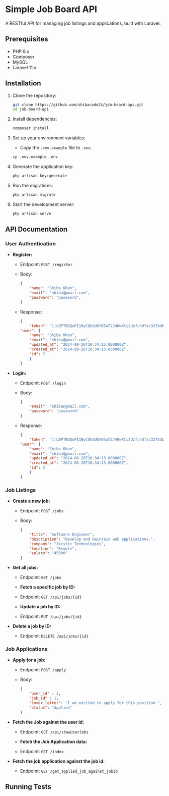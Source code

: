 # Simple Job Board API

A RESTful API for managing job listings and applications, built with Laravel.

## Prerequisites

-   PHP 8.x
-   Composer
-   MySQL
-   Laravel 11.x

## Installation

1. Clone the repository:

    ```bash
    git clone https://github.com/shibacode24/job-board-api.git
    cd job-board-api
    ```

2. Install dependencies:

    ```bash
    composer install
    ```

3. Set up your environment variables:
   - Copy the `.env.example` file to `.env`:

    ```bash
    cp .env.example .env
    ```

4. Generate the application key:

    ```bash
    php artisan key:generate
    ```

5. Run the migrations:

    ```bash
    php artisan migrate
    ```

6. Start the development server:

    ```bash
    php artisan serve
    ```

## API Documentation

### User Authentication

- **Register:**

    - Endpoint: `POST /register`
    - Body:
    
        ```json
        {
            "name": "Shiba Khan",
            "email": "shiba@gmail.com",
            "password": "password",
        }
        ```
    
    - Response:
    
        ```json
        {
            "token": "1|LBPTBQQoPI1ByCQkSUGY05aT2J4KwXti2UzfuhUfac327bdb",
        "user": {
            "name": "Shiba Khan",
            "email": "shiba@gmail.com",
            "updated_at": "2024-08-26T10:34:13.000000Z",
            "created_at": "2024-08-26T10:34:13.000000Z",
            "id": 2
            }
        }
        ```

- **Login:**

    - Endpoint: `POST /login`
    - Body:
    
        ```json
        {
            "email": "shiba@gmail.com",
            "password": "password"
        }
        ```
    
    - Response:
    
        ```json
        {
            "token": "1|LBPTBQQoPI1ByCQkSUGY05aT2J4KwXti2UzfuhUfac327bdb",
        "user": {
            "name": "Shiba Khan",
            "email": "shiba@gmail.com",
            "updated_at": "2024-08-26T10:34:13.000000Z",
            "created_at": "2024-08-26T10:34:13.000000Z",
            "id": 2
            }
        }
        ```

### Job Listings

- **Create a new job:**

    - Endpoint: `POST /jobs`
    - Body:
    
        ```json
        {
            "title": "Software Engineer",
            "description": "Develop and maintain web applications.",
            "company": "Joistic Technologies",
            "location": "Remote",
            "salary": "45000"
        }
        ```

- **Get all jobs:**

    - Endpoint: `GET /jobs`

    - **Fetch a specific job by ID:**

    - Endpoint: `GET /api/jobs/{id}`

     - **Update a job by ID:**

    - Endpoint: `PUT /api/jobs/{id}`

- **Delete a job by ID:**

    - Endpoint: `DELETE /api/jobs/{id}`

### Job Applications

- **Apply for a job:**

    - Endpoint: `POST /apply`
    - Body:
    
        ```json
        {
            "user_id" : 1,
            "job_id" : 1,
            "cover_letter": "I am excited to apply for this position.",
            "status": "Applied"
        }
        ```

 - **Fetch the Job against the user id:**

    - Endpoint: `GET /api/showUserJobs`

     - **Fetch the Job Application data:**

    - Endpoint: `GET /index`

- **Fetch the job application against the job id:**

    - Endpoint: `GET /get_applied_job_against_jobid`

## Running Tests
